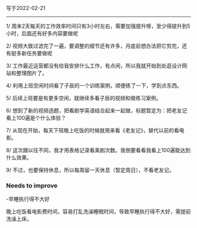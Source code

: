 写于2022-02-21

-----

1/ 周末2天每天的工作效率时间只有3小时左右，需要加强提升呀，至少得提升到5小时，后面还有好多内容要做呢

2/ 视频大致过滤完了一遍，要调整的细节还有许多，月底前想办法把它剪完，还有挺多新任务要做呢

3/ 工作最近运营都没有给我安排什么工作，有点闲，所以我就开始到处逛设计网站和整理图片了。

4/ 利用上班空闲时间看了子辰的一个训练案例，顺便练了一下，学到点东西。

5/ 后续上班要是有更多空闲，就继续多看子辰的视频和做练习案例。

6/ 想到了新的视频选题，把看剧学英语结合起来一起做，标题暂定为：把老友记看上100遍是个什么体验？

7/ 从现在开始，每天下班晚上吃饭的时候就用来看《老友记》，替代以前的看电影。

8/ 这次跟以往不同，我才用表格记录看美剧次数。我倒要看看我看上100遍能达到什么效果。

9/ 不过，也要保持休息，所以每周留一天休息（暂定周日），不看老友记。

### Needs to improve

-早睡执行得不大好

晚上吃饭看电影费时间，容易打乱洗澡睡眠时间，导致早睡执行得不大好，需提前洗澡上床。



